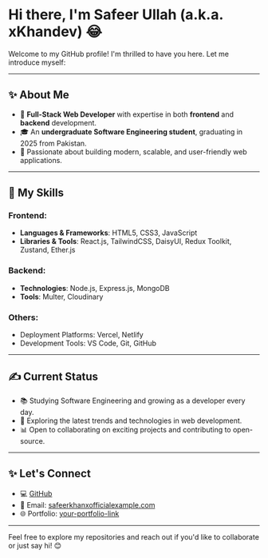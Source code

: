 # Hi there, I'm Safeer Ullah (a.k.a. xKhandev) 😂

Welcome to my GitHub profile! I'm thrilled to have you here. Let me introduce myself:

---

## ✨ About Me

- 🚀 **Full-Stack Web Developer** with expertise in both **frontend** and **backend** development.
- 🎓 An **undergraduate Software Engineering student**, graduating in 2025 from Pakistan.
- 🙌 Passionate about building modern, scalable, and user-friendly web applications.

---

## 🌟 My Skills

### Frontend:
- **Languages & Frameworks**: HTML5, CSS3, JavaScript
- **Libraries & Tools**: React.js, TailwindCSS, DaisyUI, Redux Toolkit, Zustand, Ether.js

### Backend:
- **Technologies**: Node.js, Express.js, MongoDB
- **Tools**: Multer, Cloudinary

### Others:
- Deployment Platforms: Vercel, Netlify
- Development Tools: VS Code, Git, GitHub

---

## ✍️ Current Status

- 📚 Studying Software Engineering and growing as a developer every day.
- 🚀 Exploring the latest trends and technologies in web development.
- 📊 Open to collaborating on exciting projects and contributing to open-source.

---

## ✨ Let's Connect

- 💻 [GitHub](https://github.com/xKhanDev)
- 📧 Email: [safeerkhanxofficialexample.com](mailto:safeerkhanxofficial@example.com)
- 🌐 Portfolio: [your-portfolio-link](https://your-portfolio-link.com)

---

Feel free to explore my repositories and reach out if you'd like to collaborate or just say hi! 😊
